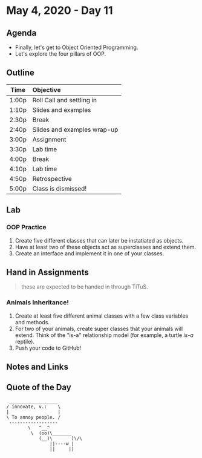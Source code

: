 # May 4, 2020 - Day 11

## Agenda 

- Finally, let's get to Object Oriented Programming. 
- Let's explore the four pillars of OOP. 


## Outline

| Time   | Objective                        |
| -------|:---------------------------------|
| 1:00p  | Roll Call and settling in        |
| 1:10p  | Slides and examples              |
| 2:30p  | Break                            |
| 2:40p  | Slides and examples wrap-up      |
| 3:00p  | Assignment                       |
| 3:30p  | Lab time                         |
| 4:00p  | Break                            |
| 4:10p  | Lab time                         |
| 4:50p  | Retrospective                    |
| 5:00p  | Class is dismissed!              |


## Lab

### OOP Practice

1. Create five different classes that can later be instatiated as objects.
2. Have at least two of these objects act as superclasses and extend them. 
3. Create an interface and implement it in one of your classes. 



## Hand in Assignments
>these are expected to be handed in through TiTuS.

### Animals Inheritance!

1. Create at least five different animal classes with a few class variables and methods.
2. For two of your animals, create super classes that your animals will extend. Think of the "is-a" relationship model (for example, a turtle *is-a* reptile).
3. Push your code to GitHub!


## Notes and Links



## Quote of the Day 

```
 __________________
/ innovate, v.:    \
|                  |
\ To annoy people. /
 ------------------
        \   ^__^
         \  (oo)\_______
            (__)\       )\/\
                ||----w |
                ||     ||
```
